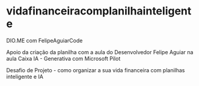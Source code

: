 # vidafinanceiracomplanilhainteligente

DIO.ME com FelipeAguiarCode

Apoio da criação da planilha com a aula do Desenvolvedor Felipe Aguiar na aula Caixa IA - Generativa com Microsoft Pilot

Desafio de Projeto - como organizar a sua vida financeira com planilhas inteligente e IA
